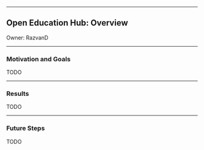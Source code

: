 ---

## Open Education Hub: Overview

Owner: RazvanD

----

### Motivation and Goals

TODO

----

### Results

TODO

----

### Future Steps

TODO
